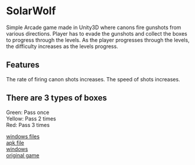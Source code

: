 # SolarWolf
Simple Arcade game made in Unity3D where canons fire gunshots from various directions. Player has to evade the 
gunshots and collect the boxes to progress through the levels. As the player progresses through 
the levels, the difficulty increases as the levels progress.

## Features
The rate of firing canon shots increases. 
The speed of shots increases. 

## There are 3 types of boxes
Green: Pass once  
Yellow: Pass 2 times  
Red: Pass 3 times  

[windows files](https://drive.google.com/drive/folders/0BwcoMJ0DNQ-Rfi1ILUswM1dBNlpkeEJJX2lqN05qZkRfc1dNeEgxb3p1Q19YaTl4MDcyMFE?usp=sharing)  
[apk file](https://drive.google.com/file/d/0BwcoMJ0DNQ-RMVhpTXE5aEl4cUE/view?usp=sharing)  
[windows](https://drive.google.com/file/d/0BwcoMJ0DNQ-RYTNYRFBqdHJIc3M/view?usp=sharing)  
[original game](https://www.pygame.org/shredwheat/solarwolf/index.shtml)  
